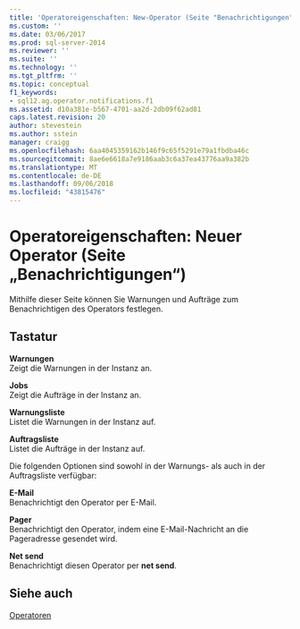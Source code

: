 ```yaml
---
title: 'Operatoreigenschaften: New-Operator (Seite "Benachrichtigungen") | Microsoft-Dokumentation'
ms.custom: ''
ms.date: 03/06/2017
ms.prod: sql-server-2014
ms.reviewer: ''
ms.suite: ''
ms.technology: ''
ms.tgt_pltfrm: ''
ms.topic: conceptual
f1_keywords:
- sql12.ag.operator.notifications.f1
ms.assetid: d10a381e-b567-4701-aa2d-2db09f62ad81
caps.latest.revision: 20
author: stevestein
ms.author: sstein
manager: craigg
ms.openlocfilehash: 6aa4045359162b146f9c65f5291e79a1fbdba46c
ms.sourcegitcommit: 8ae6e6618a7e9186aab3c6a37ea43776aa9a382b
ms.translationtype: MT
ms.contentlocale: de-DE
ms.lasthandoff: 09/06/2018
ms.locfileid: "43815476"
---
```

# <a name="operator-properties-new-operator-notifications-page"></a>Operatoreigenschaften: Neuer Operator (Seite „Benachrichtigungen“)
  Mithilfe dieser Seite können Sie Warnungen und Aufträge zum Benachrichtigen des Operators festlegen.  
  
## <a name="options"></a>Tastatur  
 **Warnungen**  
 Zeigt die Warnungen in der Instanz an.  
  
 **Jobs**  
 Zeigt die Aufträge in der Instanz an.  
  
 **Warnungsliste**  
 Listet die Warnungen in der Instanz auf.  
  
 **Auftragsliste**  
 Listet die Aufträge in der Instanz auf.  
  
 Die folgenden Optionen sind sowohl in der Warnungs- als auch in der Auftragsliste verfügbar:  
  
 **E-Mail**  
 Benachrichtigt den Operator per E-Mail.  
  
 **Pager**  
 Benachrichtigt den Operator, indem eine E-Mail-Nachricht an die Pageradresse gesendet wird.  
  
 **Net send**  
 Benachrichtigt diesen Operator per **net send**.  
  
## <a name="see-also"></a>Siehe auch  
 [Operatoren](operators.md)  
  
  
